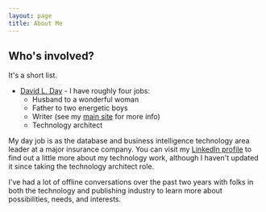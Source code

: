 ```yaml
---
layout: page
title: About Me
---
```


## Who's involved?

It's a short list.

* [David L. Day](http://www.davidlday.com) - I have roughly four jobs:
  * Husband to a wonderful woman
  * Father to two energetic boys
  * Writer (see my [main site](http://www.davidlday.com) for more info)
  * Technology architect

My day job is as the database and business intelligence technology area leader at a major insurance company. You can visit my [LinkedIn profile](https://www.linkedin.com/in/dday376) to find out a little more about my technology work, although I haven't updated it since taking the technology architect role.

I've had a lot of offline conversations over the past two years with folks in both the technology and publishing industry to learn more about possibilities, needs, and interests.
